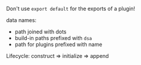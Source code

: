 Don't use `export default` for the exports of a plugin!

data names:
  * path joined with dots
  * build-in paths prefixed with `dsa`
  * path for plugins prefixed with name

Lifecycle: construct => initialize => append
